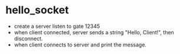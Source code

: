 # hello_socket
- create a server listen to gate 12345
- when client connected, server sends a string "Hello, Client!", then disconnect.
- when client connects to server and print the message.